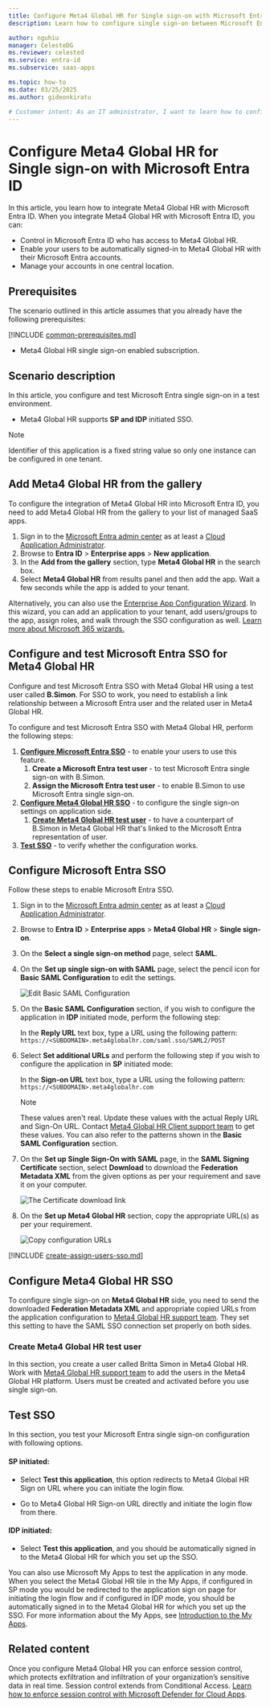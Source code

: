 ```yaml
---
title: Configure Meta4 Global HR for Single sign-on with Microsoft Entra ID
description: Learn how to configure single sign-on between Microsoft Entra ID and Meta4 Global HR.

author: nguhiu
manager: CelesteDG
ms.reviewer: celested
ms.service: entra-id
ms.subservice: saas-apps

ms.topic: how-to
ms.date: 03/25/2025
ms.author: gideonkiratu

# Customer intent: As an IT administrator, I want to learn how to configure single sign-on between Microsoft Entra ID and Meta4 Global HR so that I can control who has access to Meta4 Global HR, enable automatic sign-in with Microsoft Entra accounts, and manage my accounts in one central location.
---
```

# Configure Meta4 Global HR for Single sign-on with Microsoft Entra ID

In this article,  you learn how to integrate Meta4 Global HR with Microsoft Entra ID. When you integrate Meta4 Global HR with Microsoft Entra ID, you can:

* Control in Microsoft Entra ID who has access to Meta4 Global HR.
* Enable your users to be automatically signed-in to Meta4 Global HR with their Microsoft Entra accounts.
* Manage your accounts in one central location.

## Prerequisites
The scenario outlined in this article assumes that you already have the following prerequisites:

[!INCLUDE [common-prerequisites.md](~/identity/saas-apps/includes/common-prerequisites.md)]
* Meta4 Global HR single sign-on enabled subscription.

## Scenario description

In this article,  you configure and test Microsoft Entra single sign-on in a test environment.

* Meta4 Global HR supports **SP and IDP** initiated SSO.

> [!NOTE]
> Identifier of this application is a fixed string value so only one instance can be configured in one tenant.

## Add Meta4 Global HR from the gallery

To configure the integration of Meta4 Global HR into Microsoft Entra ID, you need to add Meta4 Global HR from the gallery to your list of managed SaaS apps.

1. Sign in to the [Microsoft Entra admin center](https://entra.microsoft.com) as at least a [Cloud Application Administrator](~/identity/role-based-access-control/permissions-reference.md#cloud-application-administrator).
1. Browse to **Entra ID** > **Enterprise apps** > **New application**.
1. In the **Add from the gallery** section, type **Meta4 Global HR** in the search box.
1. Select **Meta4 Global HR** from results panel and then add the app. Wait a few seconds while the app is added to your tenant.

 Alternatively, you can also use the [Enterprise App Configuration Wizard](https://portal.office.com/AdminPortal/home?Q=Docs#/azureadappintegration). In this wizard, you can add an application to your tenant, add users/groups to the app, assign roles, and walk through the SSO configuration as well. [Learn more about Microsoft 365 wizards.](/microsoft-365/admin/misc/azure-ad-setup-guides)

<a name='configure-and-test-azure-ad-sso-for-meta4-global-hr'></a>

## Configure and test Microsoft Entra SSO for Meta4 Global HR

Configure and test Microsoft Entra SSO with Meta4 Global HR using a test user called **B.Simon**. For SSO to work, you need to establish a link relationship between a Microsoft Entra user and the related user in Meta4 Global HR.

To configure and test Microsoft Entra SSO with Meta4 Global HR, perform the following steps:

1. **[Configure Microsoft Entra SSO](#configure-azure-ad-sso)** - to enable your users to use this feature.
    1. **Create a Microsoft Entra test user** - to test Microsoft Entra single sign-on with B.Simon.
    1. **Assign the Microsoft Entra test user** - to enable B.Simon to use Microsoft Entra single sign-on.
1. **[Configure Meta4 Global HR SSO](#configure-meta4-global-hr-sso)** - to configure the single sign-on settings on application side.
    1. **[Create Meta4 Global HR test user](#create-meta4-global-hr-test-user)** - to have a counterpart of B.Simon in Meta4 Global HR that's linked to the Microsoft Entra representation of user.
1. **[Test SSO](#test-sso)** - to verify whether the configuration works.

<a name='configure-azure-ad-sso'></a>

## Configure Microsoft Entra SSO

Follow these steps to enable Microsoft Entra SSO.

1. Sign in to the [Microsoft Entra admin center](https://entra.microsoft.com) as at least a [Cloud Application Administrator](~/identity/role-based-access-control/permissions-reference.md#cloud-application-administrator).
1. Browse to **Entra ID** > **Enterprise apps** > **Meta4 Global HR** > **Single sign-on**.
1. On the **Select a single sign-on method** page, select **SAML**.
1. On the **Set up single sign-on with SAML** page, select the pencil icon for **Basic SAML Configuration** to edit the settings.

   ![Edit Basic SAML Configuration](common/edit-urls.png)

1. On the **Basic SAML Configuration** section, if you wish to configure the application in **IDP** initiated mode, perform the following step:

	In the **Reply URL** text box, type a URL using the following pattern:
    `https://<SUBDOMAIN>.meta4globalhr.com/saml.sso/SAML2/POST`

5. Select **Set additional URLs** and perform the following step if you wish to configure the application in **SP** initiated mode:

    In the **Sign-on URL** text box, type a URL using the following pattern:
    `https://<SUBDOMAIN>.meta4globalhr.com`

	> [!NOTE]
	> These values aren't real. Update these values with the actual Reply URL and Sign-On URL. Contact [Meta4 Global HR Client support team](mailto:victors@meta4.com) to get these values. You can also refer to the patterns shown in the **Basic SAML Configuration** section.

6. On the **Set up Single Sign-On with SAML** page, in the **SAML Signing Certificate** section, select **Download** to download the **Federation Metadata XML** from the given options as per your requirement and save it on your computer.

	![The Certificate download link](common/metadataxml.png)

7. On the **Set up Meta4 Global HR** section, copy the appropriate URL(s) as per your requirement.

	![Copy configuration URLs](common/copy-configuration-urls.png)

<a name='create-an-azure-ad-test-user'></a>

[!INCLUDE [create-assign-users-sso.md](~/identity/saas-apps/includes/create-assign-users-sso.md)]

## Configure Meta4 Global HR SSO

To configure single sign-on on **Meta4 Global HR** side, you need to send the downloaded **Federation Metadata XML** and appropriate copied URLs from the application configuration to [Meta4 Global HR support team](mailto:victors@meta4.com). They set this setting to have the SAML SSO connection set properly on both sides.

### Create Meta4 Global HR test user

In this section, you create a user called Britta Simon in Meta4 Global HR. Work with [Meta4 Global HR support team](mailto:victors@meta4.com) to add the users in the Meta4 Global HR platform. Users must be created and activated before you use single sign-on.

## Test SSO

In this section, you test your Microsoft Entra single sign-on configuration with following options. 

#### SP initiated:

* Select **Test this application**, this option redirects to Meta4 Global HR Sign on URL where you can initiate the login flow.  

* Go to Meta4 Global HR Sign-on URL directly and initiate the login flow from there.

#### IDP initiated:

* Select **Test this application**, and you should be automatically signed in to the Meta4 Global HR for which you set up the SSO. 

You can also use Microsoft My Apps to test the application in any mode. When you select the Meta4 Global HR tile in the My Apps, if configured in SP mode you would be redirected to the application sign on page for initiating the login flow and if configured in IDP mode, you should be automatically signed in to the Meta4 Global HR for which you set up the SSO. For more information about the My Apps, see [Introduction to the My Apps](https://support.microsoft.com/account-billing/sign-in-and-start-apps-from-the-my-apps-portal-2f3b1bae-0e5a-4a86-a33e-876fbd2a4510).

## Related content

Once you configure Meta4 Global HR you can enforce session control, which protects exfiltration and infiltration of your organization’s sensitive data in real time. Session control extends from Conditional Access. [Learn how to enforce session control with Microsoft Defender for Cloud Apps](/cloud-app-security/proxy-deployment-aad).

